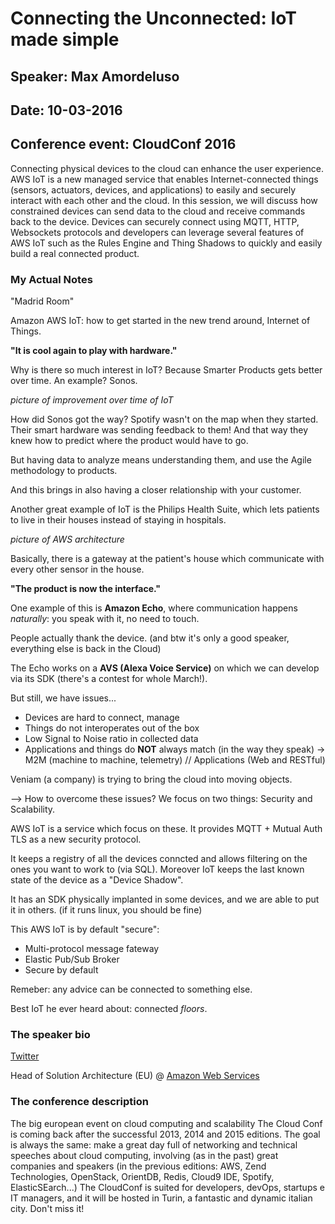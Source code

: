 # Connecting the Unconnected: IoT made simple

## Speaker: Max Amordeluso

## Date: 10-03-2016

## Conference event: CloudConf 2016

Connecting physical devices to the cloud can enhance the user experience. AWS IoT is a new managed service that enables Internet-connected things (sensors, actuators, devices, and applications) to easily and securely interact with each other and the cloud. In this session, we will discuss how constrained devices can send data to the cloud and receive commands back to the device. Devices can securely connect using MQTT, HTTP, Websockets protocols  and developers can leverage several features of AWS IoT such as the Rules Engine and Thing Shadows to quickly and easily build a real connected product.

### My Actual Notes

"Madrid Room"

Amazon AWS IoT: how to get started in the new trend around, Internet of Things.

**"It is cool again to play with hardware."**

Why is there so much interest in IoT? Because Smarter Products gets better over time. An example? Sonos.

_picture of improvement over time of IoT_

How did Sonos got the way? Spotify wasn't on the map when they started. Their smart hardware was sending feedback to them! And that way they knew how to predict where the product would have to go.

But having data to analyze means understanding them, and use the Agile methodology to products.

And this brings in also having a closer relationship with your customer.

Another great example of IoT is the Philips Health Suite, which lets patients to live in their houses instead of staying in hospitals.

_picture of AWS architecture_

Basically, there is a gateway at the patient's house which communicate with every other sensor in the house.

**"The product is now the interface."**

One example of this is **Amazon Echo**, where communication happens _naturally_: you speak with it, no need to touch.

People actually thank the device. (and btw it's only a good speaker, everything else is back in the Cloud)

The Echo works on a **AVS (Alexa Voice Service)** on which we can develop via its SDK (there's a contest for whole March!).

But still, we have issues...

- Devices are hard to connect, manage
- Things do not interoperates out of the box
- Low Signal to Noise ratio in collected data
- Applications and things do **NOT** always match (in the way they speak) -> M2M (machine to machine, telemetry) // Applications (Web and RESTful)

Veniam (a company) is trying to bring the cloud into moving objects.

--> How to overcome these issues? We focus on two things: Security and Scalability.

AWS IoT is a service which focus on these. It provides MQTT + Mutual Auth TLS as a new security protocol.

It keeps a registry of all the devices conncted and allows filtering on the ones you want to work to (via SQL). Moreover IoT keeps the last known state of the device as a "Device Shadow".

It has an SDK physically implanted in some devices, and we are able to put it in others. (if it runs linux, you should be fine)

This AWS IoT is by default "secure":

- Multi-protocol message fateway
- Elastic Pub/Sub Broker
- Secure by default

Remeber: any advice can be connected to something else.

Best IoT he ever heard about: connected _floors_.

### The speaker bio

[Twitter](https://twitter.com/maxamorde)

Head of Solution Architecture (EU) @ [Amazon Web Services](https://aws.amazon.com/it/)

### The conference description

The big european event on cloud computing and scalability The Cloud Conf is coming back after the successful 2013, 2014 and 2015 editions. The goal is always the same: make a great day full of networking and technical speeches about cloud computing, involving (as in the past) great companies and speakers (in the previous editions: AWS, Zend Technologies, OpenStack, OrientDB, Redis, Cloud9 IDE, Spotify, ElasticSEarch...) The CloudConf is suited for developers, devOps, startups e IT managers, and it will be hosted in Turin, a fantastic and dynamic italian city. Don't miss it!
